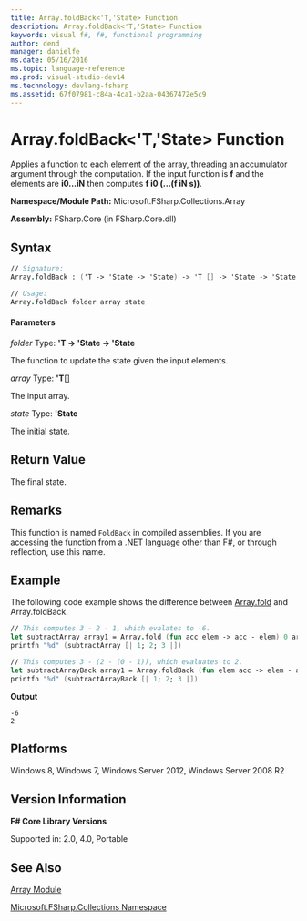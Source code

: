 ```yaml
---
title: Array.foldBack<'T,'State> Function
description: Array.foldBack<'T,'State> Function
keywords: visual f#, f#, functional programming
author: dend
manager: danielfe
ms.date: 05/16/2016
ms.topic: language-reference
ms.prod: visual-studio-dev14
ms.technology: devlang-fsharp
ms.assetid: 67f07981-c84a-4ca1-b2aa-04367472e5c9 
---
```


# Array.foldBack<'T,'State> Function

Applies a function to each element of the array, threading an accumulator argument through the computation. If the input function is **f** and the elements are **i0...iN** then computes **f i0 (...(f iN s))**.

**Namespace/Module Path:** Microsoft.FSharp.Collections.Array

**Assembly:** FSharp.Core (in FSharp.Core.dll)


## Syntax

```fsharp
// Signature:
Array.foldBack : ('T -> 'State -> 'State) -> 'T [] -> 'State -> 'State

// Usage:
Array.foldBack folder array state
```

#### Parameters
*folder*
Type: **'T -&gt; 'State -&gt; 'State**


The function to update the state given the input elements.


*array*
Type: **'T**[[]](https://msdn.microsoft.com/library/def20292-9aae-4596-9275-b94e594f8493)


The input array.


*state*
Type: **'State**


The initial state.

## Return Value

The final state.

## Remarks
This function is named `FoldBack` in compiled assemblies. If you are accessing the function from a .NET language other than F#, or through reflection, use this name.

## Example

The following code example shows the difference between [Array.fold](https://msdn.microsoft.com/library/5ed9dd3b-3694-4567-94d0-fd9a24474e09) and Array.foldBack.

```fsharp
// This computes 3 - 2 - 1, which evalates to -6.
let subtractArray array1 = Array.fold (fun acc elem -> acc - elem) 0 array1
printfn "%d" (subtractArray [| 1; 2; 3 |])

// This computes 3 - (2 - (0 - 1)), which evaluates to 2.
let subtractArrayBack array1 = Array.foldBack (fun elem acc -> elem - acc) array1 0
printfn "%d" (subtractArrayBack [| 1; 2; 3 |])
```

**Output**

```
-6
2
```

## Platforms
Windows 8, Windows 7, Windows Server 2012, Windows Server 2008 R2


## Version Information
**F# Core Library Versions**

Supported in: 2.0, 4.0, Portable




## See Also
[Array Module](array-module.md)

[Microsoft.FSharp.Collections Namespace](../Microsoft.FSharp.Collections-Namespace-%5BFSharp%5D.md)

